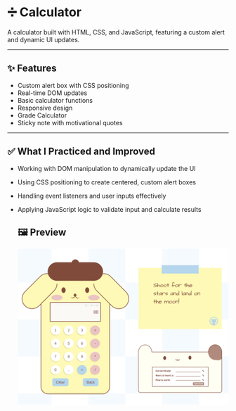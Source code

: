# ➗ Calculator

A calculator built with HTML, CSS, and JavaScript, featuring a custom alert and dynamic UI updates.

---

## ✨ Features

- Custom alert box with CSS positioning  
- Real-time DOM updates  
- Basic calculator functions  
- Responsive design
- Grade Calculator
- Sticky note with motivational quotes

---

## ✅️ What I Practiced and Improved 

- Working with DOM manipulation to dynamically update the UI  
- Using CSS positioning to create centered, custom alert boxes  
- Handling event listeners and user inputs effectively  
- Applying JavaScript logic to validate input and calculate results

  ## 🖼️ Preview

  ![Screenshot](./img/calculator.png)
